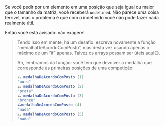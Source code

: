 Se você pedir por um elemento em uma posição que seja igual ou maior que o tamanho da matriz, você receberá `undefined`. Não parece uma coisa terrível, mas o problema é que com o indefinido você não pode fazer nada realmente útil.

Então você está avisado: não exagere!

> Tendo isso em mente, há um desafio: escreva novamente a função “medalhaDeAcordoComPosto”, mas desta vez usando apenas o máximo de um “if” apenas. Talvez os arrays possam ser úteis aqui:wink:.
>
> Ah, lembramos da função: você tem que devolver a medalha que corresponde às primeiras posições de uma competição:
>
> ```javascript
> ム medalhaDeAcordoComPosto (1)
> "ouro"
> ム medalhaDeAcordoComPosto (2)
> "prata"
> ム medalhaDeAcordoComPosto (3)
> "bronze"
>ムmedalhaDeAcordoComPosto (4)
> "nada"
> ム medalhaDeAcordoComPosto (5)
> "nada"

